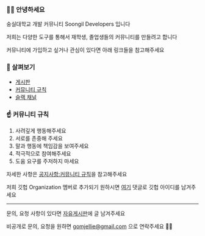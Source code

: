 
### 👋🏻 안녕하세요

숭실대학교 개발 커뮤니티 Soongil Developers 입니다

저희는 다양한 도구를 통해서 재학생, 졸업생들의 커뮤니티를 만들려고 합니다

커뮤니티에 가입하고 싶거나 관심이 있다면 아래 링크들을 참고해주세요

### 👀 살펴보기

- [게시판](https://github.com/orgs/Soongsil-Developers/discussions)
- [커뮤니티 규칙](https://github.com/orgs/Soongsil-Developers/discussions/7)
- [슬랙 채널](https://join.slack.com/t/soongsil-developers/shared_invite/zt-17pcv30ly-oRcuIYOB7WShlTlBVzvLAA)

### ☝️ 커뮤니티 규칙 

 1. 사려깊게 행동해주세요
 2. 서로를 존중해 주세요
 3. 말과 행동에 책임감을 보여주세요
 4. 적극적으로 참여해주세요
 5. 도움 요구를 주저하지 마세요

자세한 사항은 [공지사항:커뮤니티 규칙](https://github.com/orgs/Soongsil-Developers/discussions/7)을 참고해주세요

저희 깃헙 Organization 멤버로 추가되기 원하시면 [여기](https://github.com/orgs/Soongsil-Developers/discussions/1) 댓글로 깃헙 아이디를 남겨주세요

------------

문의, 요청 사항이 있다면 [자유게시판](https://github.com/orgs/Soongsil-Developers/discussions/categories/자유게시판)에 글 남겨주세요

비공개로 문의, 요청을 원하면 gomjellie@gmail.com 으로 연락주세요 🏄‍♂️
